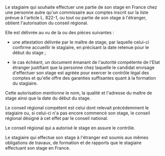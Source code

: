 Le stagiaire qui souhaite effectuer une partie de son stage en France chez une personne autre qu'un commissaire aux comptes inscrit sur la liste prévue à l'article L. 822-1, ou tout ou partie de son stage à l'étranger, obtient l'autorisation du conseil régional.

Elle est délivrée au vu de la ou des pièces suivantes :

- une attestation délivrée par le maître de stage, par laquelle celui-ci confirme accueillir le stagiaire, en précisant la date retenue pour le début du stage ;

- le cas échéant, un document émanant de l'autorité compétente de l'Etat étranger justifiant que la personne chez laquelle le candidat envisage d'effectuer son stage est agréée pour exercer le contrôle légal des comptes et qu'elle offre des garanties suffisantes quant à la formation du stagiaire.

Cette autorisation mentionne le nom, la qualité et l'adresse du maître de stage ainsi que la date du début du stage.

Le conseil régional compétent est celui dont relevait précédemment le stagiaire ou, si celui-ci n'a pas encore commencé son stage, le conseil régional désigné à cet effet par le conseil national.

Le conseil régional qui a autorisé le stage en assure le contrôle.

Le stagiaire qui effectue son stage à l'étranger est soumis aux mêmes obligations de travaux, de formation et de rapports que le stagiaire effectuant son stage en France.
